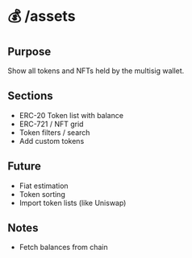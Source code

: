 # 💰 /assets

## Purpose

Show all tokens and NFTs held by the multisig wallet.

## Sections

- ERC-20 Token list with balance
- ERC-721 / NFT grid
- Token filters / search
- Add custom tokens

## Future

- Fiat estimation
- Token sorting
- Import token lists (like Uniswap)

## Notes

- Fetch balances from chain
